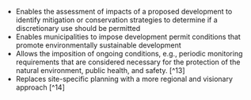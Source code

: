 - Enables the assessment of impacts of a proposed development to identify mitigation or conservation strategies to determine if a discretionary use should be permitted
- Enables municipalities to impose development permit conditions that promote environmentally sustainable development
- Allows the imposition of ongoing conditions, e.g., periodic monitoring requirements that are considered necessary for the protection of the natural environment, public health, and safety. [^13]
- Replaces site-specific planning with a more regional and visionary approach [^14]
